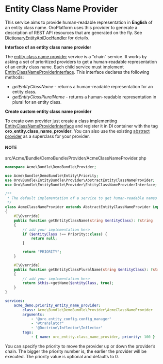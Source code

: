 <a id="dev-entities-entity-class-name-provider"></a>

# Entity Class Name Provider

This service aims to provide human-readable representation in **English** of an entity class name. OroPlatform uses this provider to generate a description of REST API resources that are generated on the fly. See <a href="https://github.com/oroinc/platform/blob/master/src/Oro/Bundle/EntityBundle/Routing/DictionaryEntityApiDocHandler.php" target="_blank">DictionaryEntityApiDocHandler</a> for details.

**Interface of an entity class name provider**

The <a href="https://github.com/oroinc/platform/blob/master/src/Oro/Bundle/EntityBundle/Provider/ChainEntityClassNameProvider.php" target="_blank">entity class name provider</a> service is a “chain” service. It works by asking a set of prioritized providers to get a human-readable representation of an entity class name. Each child service must implement <a href="https://github.com/oroinc/platform/blob/master/src/Oro/Bundle/EntityBundle/Provider/EntityClassNameProviderInterface.php" target="_blank">EntityClassNameProviderInterface</a>. This interface declares the following methods:

- *getEntityClassName* - returns a human-readable representation for an entity class.
- *getEntityClassPluralName* - returns a human-readable representation in plural for an entity class.

**Create custom entity class name provider**

To create own provider just create a class implementing <a href="https://github.com/oroinc/platform/blob/master/src/Oro/Bundle/EntityBundle/Provider/EntityClassNameProviderInterface.php" target="_blank">EntityClassNameProviderInterface</a> and register it in DI container with the tag **oro_entity.class_name_provider**. You can also use the existing <a href="https://github.com/oroinc/platform/blob/master/src/Oro/Bundle/EntityBundle/Provider/AbstractEntityClassNameProvider.php" target="_blank">abstract provider</a> as a superclass for your provider.

#### NOTE
src/Acme/Bundle/DemoBundle/Provider/AcmeClassNameProvider.php
```php
namespace Acme\Bundle\DemoBundle\Provider;

use Acme\Bundle\DemoBundle\Entity\Priority;
use Oro\Bundle\EntityBundle\Provider\AbstractEntityClassNameProvider;
use Oro\Bundle\EntityBundle\Provider\EntityClassNameProviderInterface;

/**
 * The default implementation of a service to get human-readable names in English of entity classes.
 */
class AcmeClassNameProvider extends AbstractEntityClassNameProvider implements EntityClassNameProviderInterface
{
    #[\Override]
    public function getEntityClassName(string $entityClass): ?string
    {
        // add your implementation here
        if ($entityClass !== Priority::class) {
            return null;
        }

        return "PRIORITY";
    }

    #[\Override]
    public function getEntityClassPluralName(string $entityClass): ?string
    {
        // add your implementation here
        return $this->getName($entityClass, true);
    }
}
```

```yaml
services:
    acme_demo.priority_entity_name_provider:
        class: Acme\Bundle\DemoBundle\Provider\AcmeClassNameProvider
        arguments:
            - "@oro_entity_config.config_manager"
            - "@translator"
            - '@Doctrine\Inflector\Inflector'
        tags:
            - { name: oro_entity.class_name_provider, priority: 100 }
```

You can specify the priority to move the provider up or down the provider’s chain. The bigger the priority number is, the earlier the provider will be executed. The priority value is optional and defaults to 0.

<!-- Frontend -->

